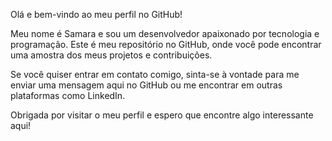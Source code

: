 Olá e bem-vindo ao meu perfil no GitHub!

Meu nome é Samara e sou um desenvolvedor apaixonado por tecnologia e programação. Este é meu repositório no GitHub, onde você pode encontrar uma amostra dos meus projetos e contribuições.

Se você quiser entrar em contato comigo, sinta-se à vontade para me enviar uma mensagem aqui no GitHub ou me encontrar em outras plataformas como LinkedIn.

Obrigada por visitar o meu perfil e espero que encontre algo interessante aqui!
